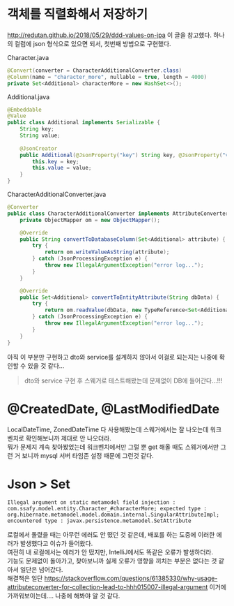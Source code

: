 # 객체를 직렬화해서 저장하기
http://redutan.github.io/2018/05/29/ddd-values-on-jpa 이 글을 참고했다. 하나의 컬럼에 json 형식으로 있으면 되서, 첫번째 방법으로 구현했다.

Character.java
```java
@Convert(converter = CharacterAdditionalConverter.class)
@Column(name = "character_more", nullable = true, length = 4000)
private Set<Additional> characterMore = new HashSet<>();
```

Additional.java
```java
@Embeddable
@Value
public class Additional implements Serializable {
    String key;
    String value;
	
    @JsonCreator
    public Additional(@JsonProperty("key") String key, @JsonProperty("value") String value) {
        this.key = key;
        this.value = value;
    }
}
```

CharacterAdditionalConverter.java
```java
@Converter
public class CharacterAdditionalConverter implements AttributeConverter<Set<Additional>, String> {
    private ObjectMapper om = new ObjectMapper();

    @Override
    public String convertToDatabaseColumn(Set<Additional> attribute) {
        try {
            return om.writeValueAsString(attribute);
        } catch (JsonProcessingException e) {
            throw new IllegalArgumentException("error log...");
        }
    }

    @Override
    public Set<Additional> convertToEntityAttribute(String dbData) {
        try {
            return om.readValue(dbData, new TypeReference<Set<Additional>>() { });
        } catch (JsonProcessingException e) {
            throw new IllegalArgumentException("error log...");
        }
    }
}
```

아직 이 부분만 구현하고 dto와 service를 설계하지 않아서 이걸로 되는지는 나중에 확인할 수 있을 것 같다...
> dto와 service 구현 후 스웨거로 테스트해봤는데 문제없이 DB에 들어간다...!!!

# @CreatedDate, @LastModifiedDate
LocalDateTime, ZonedDateTime 다 사용해봤는데 스웨거에서는 잘 나오는데 워크벤치로 확인해보니까 제대로 안 나오더라.  
뭐가 문제지 계속 찾아봤었는데 워크벤치에서만 그럴 뿐 get 해올 때도 스웨거에서만 그런 거 보니까 mysql 서버 타임존 설정 때문에 그런것 같다.

# Json > Set
```
Illegal argument on static metamodel field injection : com.ssafy.model.entity.Character_#characterMore; expected type :  org.hibernate.metamodel.model.domain.internal.SingularAttributeImpl; encountered type : javax.persistence.metamodel.SetAttribute
```
로컬에서 돌렸을 때는 아무런 에러도 안 떴던 것 같은데, 배포를 하는 도중에 이러한 에러가 발생했다고 이슈가 들어왔다.  
여전히 내 로컬에서는 에러가 안 떴지만, IntelliJ에서도 똑같은 오류가 발생하더라.  
기능도 문제없이 돌아가고, 찾아보니까 실제 오류가 영향을 끼치는 부분은 없다는 것 같아서 일단은 넘어갔다.  
해결책은 일단 https://stackoverflow.com/questions/61385330/why-usage-attributeconverter-for-collection-lead-to-hhh015007-illegal-argument 이거에 가까워보이는데.... 나중에 해봐야 알 것 같다. 
